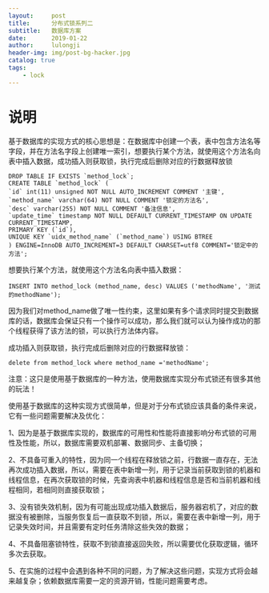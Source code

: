 ```yaml
---
layout:     post
title:      分布式锁系列二
subtitle:   数据库方案
date:       2019-01-22
author:     lulongji
header-img: img/post-bg-hacker.jpg
catalog: true
tags:
    - lock
---
```



# 说明

基于数据库的实现方式的核心思想是：在数据库中创建一个表，表中包含方法名等字段，并在方法名字段上创建唯一索引，想要执行某个方法，就使用这个方法名向表中插入数据，成功插入则获取锁，执行完成后删除对应的行数据释放锁

    DROP TABLE IF EXISTS `method_lock`;
    CREATE TABLE `method_lock` (
    `id` int(11) unsigned NOT NULL AUTO_INCREMENT COMMENT '主键',
    `method_name` varchar(64) NOT NULL COMMENT '锁定的方法名',
    `desc` varchar(255) NOT NULL COMMENT '备注信息',
    `update_time` timestamp NOT NULL DEFAULT CURRENT_TIMESTAMP ON UPDATE CURRENT_TIMESTAMP,
    PRIMARY KEY (`id`),
    UNIQUE KEY `uidx_method_name` (`method_name`) USING BTREE
    ) ENGINE=InnoDB AUTO_INCREMENT=3 DEFAULT CHARSET=utf8 COMMENT='锁定中的方法';


想要执行某个方法，就使用这个方法名向表中插入数据：

    INSERT INTO method_lock (method_name, desc) VALUES ('methodName', '测试的methodName');

因为我们对method_name做了唯一性约束，这里如果有多个请求同时提交到数据库的话，数据库会保证只有一个操作可以成功，那么我们就可以认为操作成功的那个线程获得了该方法的锁，可以执行方法体内容。

成功插入则获取锁，执行完成后删除对应的行数据释放锁：

    delete from method_lock where method_name ='methodName';

注意：这只是使用基于数据库的一种方法，使用数据库实现分布式锁还有很多其他的玩法！

使用基于数据库的这种实现方式很简单，但是对于分布式锁应该具备的条件来说，它有一些问题需要解决及优化：

1、因为是基于数据库实现的，数据库的可用性和性能将直接影响分布式锁的可用性及性能，所以，数据库需要双机部署、数据同步、主备切换；

2、不具备可重入的特性，因为同一个线程在释放锁之前，行数据一直存在，无法再次成功插入数据，所以，需要在表中新增一列，用于记录当前获取到锁的机器和线程信息，在再次获取锁的时候，先查询表中机器和线程信息是否和当前机器和线程相同，若相同则直接获取锁；

3、没有锁失效机制，因为有可能出现成功插入数据后，服务器宕机了，对应的数据没有被删除，当服务恢复后一直获取不到锁，所以，需要在表中新增一列，用于记录失效时间，并且需要有定时任务清除这些失效的数据；

4、不具备阻塞锁特性，获取不到锁直接返回失败，所以需要优化获取逻辑，循环多次去获取。

5、在实施的过程中会遇到各种不同的问题，为了解决这些问题，实现方式将会越来越复杂；依赖数据库需要一定的资源开销，性能问题需要考虑。

